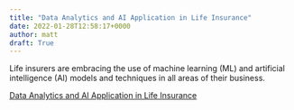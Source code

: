```yaml
---
title: "Data Analytics and AI Application in Life Insurance"
date: 2022-01-28T12:58:17+0000
author: matt
draft: True
---
```

Life insurers are embracing the use of machine learning (ML) and artificial intelligence (AI) models and techniques in all areas of their business. 
 

[ Data Analytics and AI Application in Life Insurance ]( https://www.milliman.com/en/insight/data-analytics-and-ai-application-in-life-insurance )
